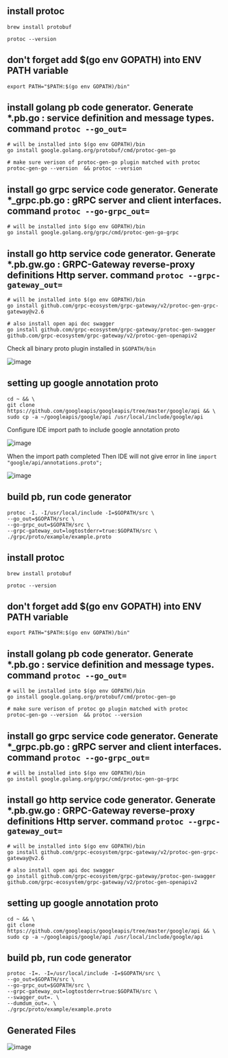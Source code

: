 ## install protoc
```
brew install protobuf

protoc --version
```

## don't forget add $(go env GOPATH) into ENV PATH variable 
```
export PATH="$PATH:$(go env GOPATH)/bin"
```

## install golang pb code generator. Generate *.pb.go : service definition and message types. command `protoc --go_out=`
```
# will be installed into $(go env GOPATH)/bin
go install google.golang.org/protobuf/cmd/protoc-gen-go

# make sure verison of protoc-gen-go plugin matched with protoc
protoc-gen-go --version  && protoc --version
```

##  install go grpc service code generator. Generate *_grpc.pb.go : gRPC server and client interfaces. command `protoc --go-grpc_out=`
```
# will be installed into $(go env GOPATH)/bin
go install google.golang.org/grpc/cmd/protoc-gen-go-grpc
```

## install go http service code generator. Generate *.pb.gw.go : GRPC-Gateway reverse-proxy definitions Http server. command `protoc --grpc-gateway_out=`
```
# will be installed into $(go env GOPATH)/bin
go install github.com/grpc-ecosystem/grpc-gateway/v2/protoc-gen-grpc-gateway@v2.6

# also install open api doc swagger
go install github.com/grpc-ecosystem/grpc-gateway/protoc-gen-swagger github.com/grpc-ecosystem/grpc-gateway/v2/protoc-gen-openapiv2
```

Check all binary proto plugin installed in `$GOPATH/bin`

![image](https://user-images.githubusercontent.com/6024289/226167864-f14021aa-2247-4879-831f-96b258e3d11d.png)



## setting up google annotation proto
```
cd ~ && \
git clone https://github.com/googleapis/googleapis/tree/master/google/api && \
sudo cp -a ~/googleapis/google/api /usr/local/include/google/api
```

Configure IDE import path to include google annotation proto

![image](https://user-images.githubusercontent.com/6024289/226167761-67571647-14f8-4083-a915-19fc99541a27.png)

When the import path completed Then IDE will not give error in line `import "google/api/annotations.proto";`

![image](https://user-images.githubusercontent.com/6024289/226167950-389429d0-f9f1-4b42-81b7-1e11f2221043.png)


## build pb, run code generator
```
protoc -I. -I/usr/local/include -I=$GOPATH/src \
--go_out=$GOPATH/src \
--go-grpc_out=$GOPATH/src \
--grpc-gateway_out=logtostderr=true:$GOPATH/src \
./grpc/proto/example/example.proto
```

## install protoc
```
brew install protobuf

protoc --version
```

## don't forget add $(go env GOPATH) into ENV PATH variable 
```
export PATH="$PATH:$(go env GOPATH)/bin"
```

## install golang pb code generator. Generate *.pb.go : service definition and message types. command `protoc --go_out=`
```
# will be installed into $(go env GOPATH)/bin
go install google.golang.org/protobuf/cmd/protoc-gen-go

# make sure verison of protoc go plugin matched with protoc
protoc-gen-go --version  && protoc --version
```

##  install go grpc service code generator. Generate *_grpc.pb.go : gRPC server and client interfaces. command `protoc --go-grpc_out=`
```
# will be installed into $(go env GOPATH)/bin
go install google.golang.org/grpc/cmd/protoc-gen-go-grpc
```

## install go http service code generator. Generate *.pb.gw.go : GRPC-Gateway reverse-proxy definitions Http server. command `protoc --grpc-gateway_out=`
```
# will be installed into $(go env GOPATH)/bin
go install github.com/grpc-ecosystem/grpc-gateway/v2/protoc-gen-grpc-gateway@v2.6

# also install open api doc swagger
go install github.com/grpc-ecosystem/grpc-gateway/protoc-gen-swagger github.com/grpc-ecosystem/grpc-gateway/v2/protoc-gen-openapiv2
```


## setting up google annotation proto
```
cd ~ && \
git clone https://github.com/googleapis/googleapis/tree/master/google/api && \
sudo cp -a ~/googleapis/google/api /usr/local/include/google/api
```

## build pb, run code generator
```
protoc -I=. -I=/usr/local/include -I=$GOPATH/src \
--go_out=$GOPATH/src \
--go-grpc_out=$GOPATH/src \
--grpc-gateway_out=logtostderr=true:$GOPATH/src \
--swagger_out=. \
--dumdum_out=. \
./grpc/proto/example/example.proto
```

## Generated Files

![image](https://user-images.githubusercontent.com/6024289/226167633-32f7eac1-ff12-4535-aed5-ba603ecacde2.png)

